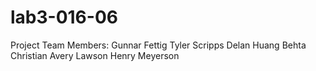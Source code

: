 # lab3-016-06

Project Team Members: Gunnar Fettig
Tyler Scripps
Delan Huang
Behta Christian
Avery Lawson
Henry Meyerson
